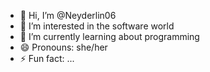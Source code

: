 - 👋 Hi, I’m @Neyderlin06 
- 👀 I’m interested in the software world 
- 🌱 I’m currently learning about programming 
- 😄 Pronouns: she/her
- ⚡ Fun fact: ...

<!---
Neyderlin06/Neyderlin06 is a ✨ special ✨ repository because its `README.md` (this file) appears on your GitHub profile.
You can click the Preview link to take a look at your changes.
--->
